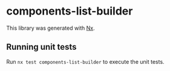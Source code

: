 # components-list-builder

This library was generated with [Nx](https://nx.dev).

## Running unit tests

Run `nx test components-list-builder` to execute the unit tests.
